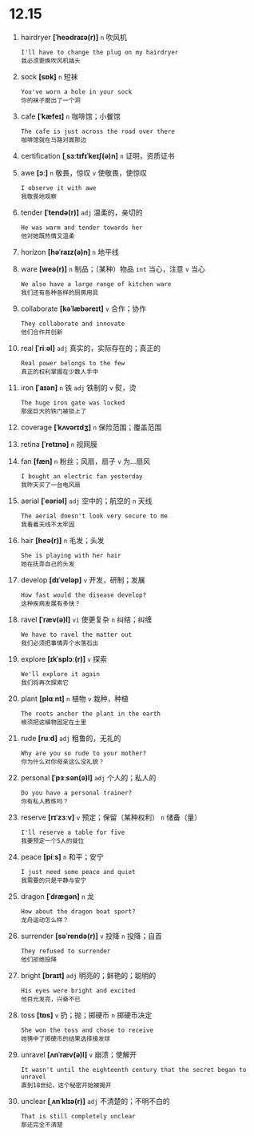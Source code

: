 # 12.15

1. hairdryer **[ˈheədraɪə(r)]** `n` 吹风机

   ```
   I'll have to change the plug on my hairdryer
   我必须更换吹风机插头
   ```

2. sock **[sɒk]** `n` 短袜

   ```
   You've worn a hole in your sock
   你的袜子磨出了一个洞
   ```

3. cafe **[ˈkæfeɪ]** `n` 咖啡馆；小餐馆

   ```
   The cafe is just across the road over there
   咖啡馆就在马路对面那边
   ```

4. certification **[ˌsɜːtɪfɪˈkeɪʃ(ə)n]** `n` 证明，资质证书

5. awe **[ɔː]** `n` 敬畏，惊叹 `v` 使敬畏，使惊叹

   ```
   I observe it with awe
   我敬畏地观察
   ```

6. tender **[ˈtendə(r)]** `adj` 温柔的，亲切的

   ```
   He was warm and tender towards her
   他对她既热情又温柔
   ```

7. horizon **[həˈraɪz(ə)n]** `n` 地平线

8. ware **[weə(r)]** `n` 制品；（某种）物品 `int` 当心，注意 `v` 当心

   ```
   We also have a large range of kitchen ware
   我们还有各种各样的厨房用具
   ```

9. collaborate **[kəˈlæbəreɪt]** `v` 合作；协作

   ```
   They collaborate and innovate
   他们合作并创新
   ```

10. real **[ˈriːəl]** `adj` 真实的，实际存在的；真正的

    ```
    Real power belongs to the few
    真正的权利掌握在少数人手中
    ```

11. iron **[ˈaɪən]** `n` 铁 `adj` 铁制的 `v` 熨，烫

    ```
    The huge iron gate was locked
    那座巨大的铁门被锁上了
    ```

12. coverage **[ˈkʌvərɪdʒ]** `n` 保险范围；覆盖范围

13. retina **[ˈretɪnə]** `n` 视网膜

14. fan **[fæn]** `n` 粉丝；风扇，扇子 `v` 为...扇风

    ```
    I bought an electric fan yesterday
    我昨天买了一台电风扇
    ```

15. aerial **[ˈeəriəl]** `adj` 空中的；航空的 `n` 天线

    ```
    The aerial doesn't look very secure to me
    我看着天线不太牢固
    ```

16. hair **[heə(r)]** `n` 毛发；头发

    ```
    She is playing with her hair
    她在抚弄自己的头发
    ```

17. develop **[dɪˈveləp]** `v` 开发，研制；发展

    ```
    How fast would the disease develop?
    这种疾病发展有多快？
    ```

18. ravel **[ˈræv(ə)l]** `vi` 使更复杂 `n` 纠结；纠缠

    ```
    We have to ravel the matter out
    我们必须把事情弄个水落石出
    ```

19. explore **[ɪkˈsplɔː(r)]** `v` 探索

    ```
    We'll explore it again
    我们将再次探索它
    ```

20. plant **[plɑːnt]** `n` 植物 `v` 栽种，种植

    ```
    The roots anchor the plant in the earth
    根须把这植物固定在土里
    ```

21. rude **[ruːd]** `adj` 粗鲁的，无礼的

    ```
    Why are you so rude to your mother?
    你为什么对你母亲这么没礼貌？
    ```

22. personal **[ˈpɜːsən(ə)l]** `adj` 个人的；私人的

    ```
    Do you have a personal trainer?
    你有私人教练吗？
    ```

23. reserve **[rɪˈzɜːv]** `v` 预定；保留（某种权利） `n` 储备（量）

    ```
    I'll reserve a table for five
    我要预定一个5人的餐位
    ```

24. peace **[piːs]** `n` 和平；安宁

    ```
    I just need some peace and quiet
    我需要的只是平静与安宁
    ```

25. dragon **[ˈdræɡən]** `n` 龙

    ```
    How about the dragon boat sport?
    龙舟运动怎么样？
    ```

26. surrender **[səˈrendə(r)]** `v` 投降 `n` 投降；自首

    ```
    They refused to surrender
    他们拒绝投降
    ```

27. bright **[braɪt]** `adj` 明亮的；鲜艳的；聪明的

    ```
    His eyes were bright and excited
    他目光发亮，兴奋不已
    ```

28. toss **[tɒs]** `v` 扔；抛；掷硬币 `n` 掷硬币决定

    ```
    She won the toss and chose to receive
    她猜中了掷硬币的结果选择接发球
    ```

29. unravel **[ʌnˈræv(ə)l]** `v` 崩溃；使解开

    ```
    It wasn't until the eighteenth century that the secret began to unravel
    直到18世纪，这个秘密开始被揭开
    ```

30. unclear **[ˌʌnˈklɪə(r)]** `adj` 不清楚的；不明不白的
    ```
    That is still completely unclear
    那还完全不清楚
    ```
